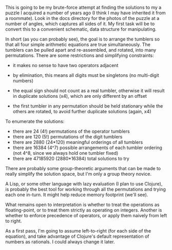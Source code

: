 This is going to be my brute-force attempt at finding the solutions to
my a puzzle I acquired a number of years ago (I think I may have
inherited it from a roommate).  Look in the docs directory for the
photos of the puzzle at a number of angles, which captures all sides
of it.  My first task will be to convert this to a convenient
schematic, data structure for manipulating.

In short (as you can probably see), the goal is to arrange the
tumblers so that all four simple arithmetic equations are true
simultaneously.  The tumblers can be pulled apart and re-assembled,
and rotated, into many permutations.  There are some restrictions and
simplifying constraints:

 - it makes no sense to have two operators adjacent

 - by elimination, this means all digits must be singletons (no
   multi-digit numbers)

 - the equal sign should not count as a real tumbler, otherwise it
   will result in duplicate solutions (x4), which are only different
   by an offset

 - the first tumbler in any permutation should be held stationary
   while the others are rotated, to avoid further duplicate solutions
   (again, x4)

To enumerate the solutions:

 - there are 24 (4!) permutations of the operator tumblers
 - there are 120 (5!) permutations of the digit tumblers
 - there are 2880 (24*120) meaningful orderings of all tumblers
 - there are 16384 (4^7) possible arrangements of each tumbler
   ordering (not 4^8, since we always hold one tumbler fixed)
 - there are 47185920 (2880*16384) total solutions to try

There are probably some group-theoretic arguments that can be made to
really simplify the solution space, but I'm only a group theory
novice.

A Lisp, or some other language with lazy evaluation (I plan to use
Clojure), is probably the best tool for working through all the
permutations and trying each one in-turn.  It might help reduce memory
footprint (we'll see).

What remains open to interpretation is whether to treat the operations
as floating-point, or to treat them strictly as operating on integers.
Another is whether to enforce precedence of operators, or apply them
naively from left to right.

As a first pass, I'm going to assume left-to-right (for each side of
the equation), and take advantage of Clojure's default representation
of numbers as rationals.  I could always change it later.
